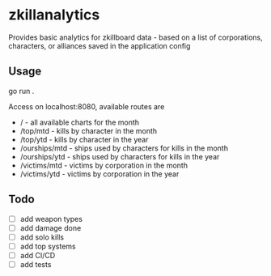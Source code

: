 # zkillanalytics

Provides basic analytics for zkillboard data - based on a list of corporations, characters, or alliances saved in the application config

## Usage

go run .

Access on localhost:8080, available routes are

- / - all available charts for the month
- /top/mtd  - kills by character in the month
- /top/ytd  - kills by character in the year
- /ourships/mtd - ships used by characters for kills in the month
- /ourships/ytd - ships used by characters for kills in the year
- /victims/mtd - victims by corporation in the month
- /victims/ytd - victims by corporation in the year

## Todo

- [ ] add weapon types
- [ ] add damage done
- [ ] add solo kills
- [ ] add top systems
- [ ] add CI/CD
- [ ] add tests